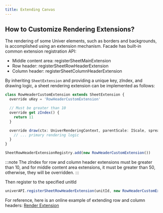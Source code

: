 ```yaml
---
title: Extending Canvas
---
```


## How to Customize Rendering Extensions?

The rendering of some Univer elements, such as borders and backgrounds, is accomplished using an extension mechanism. Facade has built-in common extension registration API:

- Middle content area: registerSheetMainExtension
- Row header: registerSheetRowHeaderExtension
- Column header: registerSheetColumnHeaderExtension

By inheriting `SheetExtension` and providing a unique key, zIndex, and drawing logic, a sheet rendering extension can be implemented as follows:

```ts
class RowHeaderCustomExtension extends SheetExtension {
  override uKey = 'RowHeaderCustomExtension'

  // Must be greater than 10
  override get zIndex() {
    return 11
  }

  override draw(ctx: UniverRenderingContext, parentScale: IScale, spreadsheetSkeleton: SpreadsheetSkeleton) {
    // ... primary rendering logic
  }
}

SheetRowHeaderExtensionRegistry.add(new RowHeaderCustomExtension())
```

:::note
The zIndex for row and column header extensions must be greater than 10, and for middle content area extensions, it must be greater than 50, otherwise, they will be overridden.
:::

Then register to the specified unitId

```ts
univerAPI.registerSheetRowHeaderExtension(unitId, new RowHeaderCustomExtension())
```

For reference, here is an online example of extending row and column headers: [Render Extension](/playground?title=Render%20Extension)
